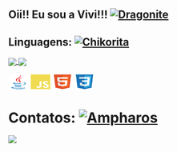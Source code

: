 ## Oii!! Eu sou a Vivi!!! [![Dragonite](https://img.pokemondb.net/sprites/black-white/anim/normal/dragonite.gif)](https://pokemondb.net/pokedex/dragonite)

## Linguagens: [![Chikorita](https://img.pokemondb.net/sprites/black-white/anim/shiny/chikorita.gif)](https://pokemondb.net/pokedex/chikorita)
<a href="https://github.com/goVIVIgo/github-readme-stats">
  <img height=200 align="center" src="https://github-readme-stats.vercel.app/api?username=goVIVIgo&theme=gruvbox_light" />
</a>
<a href="https://github.com/goVIVIgo/convoychat">
  <img height=200 align="center" src="https://github-readme-stats.vercel.app/api/top-langs?username=goVIVIgo&layout=compact&langs_count=8&card_width=320&hide=css&theme=gruvbox_light" />
</a>

<div style="display: inline_block"><br>
   <img align="center" alt="Rafa-Java" height="30" width="40" src="https://raw.githubusercontent.com/devicons/devicon/master/icons/java/java-original.svg">
  <img align="center" alt="Rafa-Js" height="30" width="40" src="https://raw.githubusercontent.com/devicons/devicon/master/icons/javascript/javascript-plain.svg">
  <img align="center" alt="Rafa-HTML" height="30" width="40" src="https://raw.githubusercontent.com/devicons/devicon/master/icons/html5/html5-original.svg">
  <img align="center" alt="Rafa-CSS" height="30" width="40" src="https://raw.githubusercontent.com/devicons/devicon/master/icons/css3/css3-original.svg">
</div>

# Contatos: [![Ampharos](https://img.pokemondb.net/sprites/black-white/anim/normal/ampharos.gif)](https://pokemondb.net/pokedex/ampharos)
<div>  
  <a href = "mailto:vvdocodes@gmail.com"><img src="https://img.shields.io/badge/-Gmail-%23333?style=for-the-badge&logo=gmail&logoColor=yellow" target="_blank"></a>
</div>

